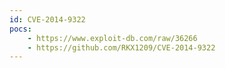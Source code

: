 ```yaml
---
id: CVE-2014-9322
pocs: 
    - https://www.exploit-db.com/raw/36266
    - https://github.com/RKX1209/CVE-2014-9322
---
```

